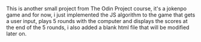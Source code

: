 This is another small project from The Odin Project course, it's a jokenpo game and for now, i just implemented the JS algorithm to the game that gets a user input, plays 5 rounds with the computer and displays the scores at the end of the 5 rounds, i also added a blank html file that will be modified later on.